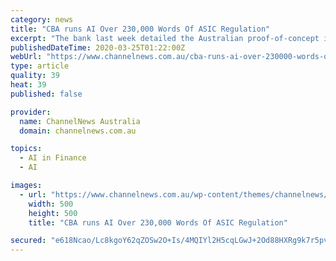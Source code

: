 ```yaml
---
category: news
title: "CBA runs AI Over 230,000 Words Of ASIC Regulation"
excerpt: "The bank last week detailed the Australian proof-of-concept in a response to a Senate inquiry into fintech and regtech. “We conducted a recent proof of concept … to understand how we could digitise our end-to-end regulatory change detection and management processes,” CBA said. “The project, completed in partnership with CBA’s risk ..."
publishedDateTime: 2020-03-25T01:22:00Z
webUrl: "https://www.channelnews.com.au/cba-runs-ai-over-230000-words-of-asic-regulation/"
type: article
quality: 39
heat: 39
published: false

provider:
  name: ChannelNews Australia
  domain: channelnews.com.au

topics:
  - AI in Finance
  - AI

images:
  - url: "https://www.channelnews.com.au/wp-content/themes/channelnews/images/social-share/facebook.png"
    width: 500
    height: 500
    title: "CBA runs AI Over 230,000 Words Of ASIC Regulation"

secured: "e618Ncao/Lc8kgoY62qZOSw2O+Is/4MQIYl2H5cqLGwJ+2Od88HXRg9k7r5pvald/gPWiIGNv148MovD0V2J7NuA9FspN/HNIAyjtGXSlFizJKPprF9eWpV+TMJX5OkymzyH5mvkDPKuh+BG+T6KYvJEu8IXSyowzlZDBdGUGgn/5aJt7P7Pt9XRxrDW8BWTeEFJ8NNKKiZ6vg2v8bV2BHz4iuDpBg2SdqsBEVSeQk22A3gMPv93RDblGEhgBzCMv4OX8r6EPwBxubFwgrGSA0zMdgoQEgaLDHz4co1+okpFjuiNpX9FKDc4j1DayB0e;IBLN3Qtf2vljMBkd+jcfBw=="
---
```


